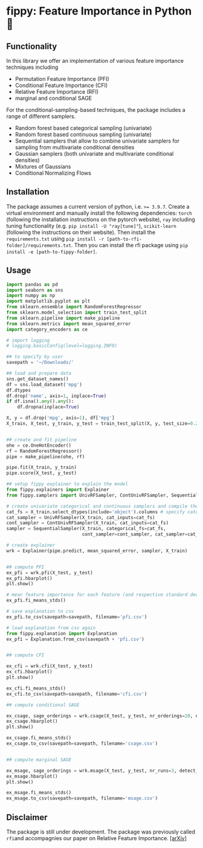 # fippy: Feature Importance in Python 🐬

## Functionality

In this library we offer an implementation of various feature importance techniques including

- Permutation Feature Importance (PFI)
- Conditional Feature Importance (CFI)
- Relative Feature Importance (RFI)
- marginal and conditional SAGE

For the conditional-sampling-based techniques, the package includes a range of different samplers.

- Random forest based categorical sampling (univariate)
- Random forest based continuous sampling (univariate)
- Sequential samplers that allow to combine univariate samplers for sampling from multivariate conditional densities
- Gaussian samplers (both univariate and multivariate conditional densities)
- Mixtures of Gaussians
- Conditional Normalizing Flows


## Installation

The package assumes a current version of python, i.e. `>= 3.9.7`. Create a virtual environment and manually install the following dependencies: `torch` (following the installation instructions on the pytorch website), `ray` including tuning functionality (e.g. `pip install -U "ray[tune]"`), `scikit-learn` (following the instructions on their website). Then install the `requirements.txt` using `pip install -r [path-to-rfi-folder]/requirements.txt`. Then you can install the rfi package using `pip install -e [path-to-fippy-folder]`. 


## Usage

```python
import pandas as pd
import seaborn as sns
import numpy as np
import matplotlib.pyplot as plt
from sklearn.ensemble import RandomForestRegressor
from sklearn.model_selection import train_test_split
from sklearn.pipeline import make_pipeline
from sklearn.metrics import mean_squared_error
import category_encoders as ce

# import logging
# logging.basicConfig(level=logging.INFO)

## to specify by user
savepath = '~/Downloads/'

## load and prepare data
sns.get_dataset_names()
df = sns.load_dataset('mpg')
df.dtypes
df.drop('name', axis=1, inplace=True)
if df.isna().any().any():
    df.dropna(inplace=True)

X, y = df.drop('mpg', axis=1), df['mpg']
X_train, X_test, y_train, y_test = train_test_split(X, y, test_size=0.2, random_state=42)


## create and fit pipeline
ohe = ce.OneHotEncoder()
rf = RandomForestRegressor()
pipe = make_pipeline(ohe, rf)

pipe.fit(X_train, y_train)
pipe.score(X_test, y_test)

## setup fippy explainer to explain the model
from fippy.explainers import Explainer
from fippy.samplers import UnivRFSampler, ContUnivRFSampler, SequentialSampler

# create univariate categorical and continuous samplers and compile them to sequential sampler
cat_fs = X_train.select_dtypes(include='object').columns # specify categorical features
cat_sampler = UnivRFSampler(X_train, cat_inputs=cat_fs)
cont_sampler = ContUnivRFSampler(X_train, cat_inputs=cat_fs)
sampler = SequentialSampler(X_train, categorical_fs=cat_fs,
                            cont_sampler=cont_sampler, cat_sampler=cat_sampler)

# create explainer
wrk = Explainer(pipe.predict, mean_squared_error, sampler, X_train)


## compute PFI
ex_pfi = wrk.pfi(X_test, y_test)
ex_pfi.hbarplot()
plt.show()

# mean feature importance for each feature (and respective standard deviation)
ex_pfi.fi_means_stds()

# save explanation to csv 
ex_pfi.to_csv(savepath=savepath, filename='pfi.csv')

# load explanation from csv again
from fippy.explanation import Explanation
ex_pfi = Explanation.from_csv(savepath + 'pfi.csv')


## compute CFI

ex_cfi = wrk.cfi(X_test, y_test)
ex_cfi.hbarplot()
plt.show()

ex_cfi.fi_means_stds()
ex_cfi.to_csv(savepath=savepath, filename='cfi.csv')

## compute conditional SAGE

ex_csage, sage_orderings = wrk.csage(X_test, y_test, nr_orderings=20, nr_runs=3)
ex_csage.hbarplot()
plt.show()

ex_csage.fi_means_stds()
ex_csage.to_csv(savepath=savepath, filename='csage.csv')


## compute marginal SAGE

ex_msage, sage_orderings = wrk.msage(X_test, y_test, nr_runs=3, detect_convergence=True)
ex_msage.hbarplot()
plt.show()

ex_msage.fi_means_stds()
ex_msage.to_csv(savepath=savepath, filename='msage.csv')
```

## Disclaimer

The package is still under development. 
The package was previously called `rfi`and accompagnies our paper on Relative Feature Importance. [[arXiv]](https://arxiv.org/abs/2007.08283)
